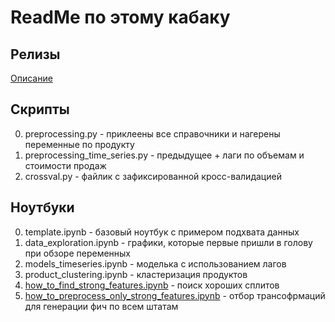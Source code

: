 # ReadMe по этому кабаку

## Релизы

[Описание](releases/ReleaseHowTo.md)

## Скрипты

0. preprocessing.py - приклеены все справочники и нагерены переменные по продукту
0. preprocessing_time_series.py - предыдущее + лаги по объемам и стоимости продаж
0. crossval.py - файлик с зафиксированной кросс-валидацией

## Ноутбуки

0. template.ipynb - базовый ноутбук с примером подхвата данных
0. data_exploration.ipynb - графики, которые первые пришли в голову при обзоре переменных
0. models_timeseries.ipynb - моделька с использованием лагов
0. product_clustering.ipynb - кластеризация продуктов
0. [how_to_find_strong_features.ipynb](how_to_find_strong_features.ipynb) - поиск хороших сплитов
0. [how_to_preprocess_only_strong_features.ipynb](how_to_preprocess_only_strong_features.ipynb) -  отбор трансофрмаций для генерации фич по всем штатам